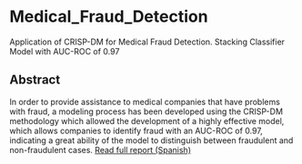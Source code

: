 # Medical_Fraud_Detection
Application of CRISP-DM for Medical Fraud Detection. Stacking Classifier Model with AUC-ROC of 0.97
## Abstract
In order to provide assistance to medical companies that have problems with fraud, a modeling process has been developed using the CRISP-DM methodology which allowed the development of a highly effective model, which allows companies to identify fraud with an AUC-ROC of 0.97, indicating a great ability of the model to distinguish between fraudulent and non-fraudulent cases.
[Read full report (Spanish)](Medical_Fraud_Lisotti_Joaquin.pdf)
